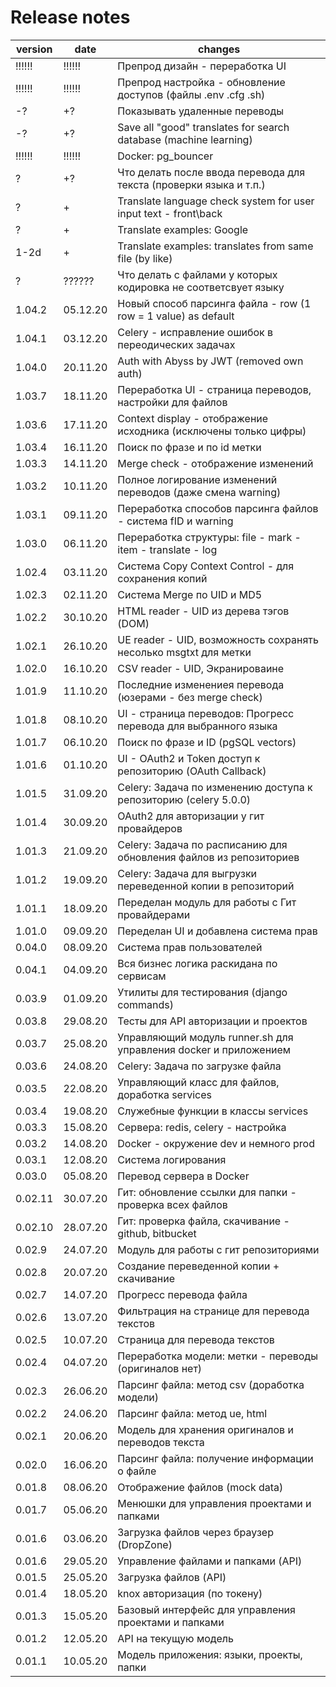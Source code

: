 # Release notes

| version | date     | changes                                                            |
| ------- | -------- | ------------------------------------------------------------------ |
| !!!!!!  |  !!!!!!  | Препрод дизайн - переработка UI                                    |
| !!!!!!  |  !!!!!!  | Препрод настройка - обновление доступов (файлы .env .cfg .sh)      |
|   -?    |    +?    | Показывать удаленные переводы                                      |
|   -?    |    +?    | Save all "good" translates for search database (machine learning)  |
| !!!!!!  |  !!!!!!  | Docker: pg_bouncer                                                 |
|   ?     |    +?    | Что делать после ввода перевода для текста (проверки языка и т.п.) |
|   ?     |    +     | Translate language check system for user input text - front\back   |
|   ?     |    +     | Translate examples: Google                                         |
|  1-2d   |    +     | Translate examples: translates from same file (by like)            |
|   ?     |  ??????  | Что делать с файлами у которых кодировка не соответсвует языку     |
| 1.04.2  | 05.12.20 | Новый способ парсинга файла - row (1 row = 1 value) as default     |
| 1.04.1  | 03.12.20 | Celery - исправление ошибок в переодических задачах                |
| 1.04.0  | 20.11.20 | Auth with Abyss by JWT (removed own auth)                          |
| 1.03.7  | 18.11.20 | Переработка UI - страница переводов, настройки для файлов          |
| 1.03.6  | 17.11.20 | Context display - отображение исходника (исключены только цифры)   |
| 1.03.4  | 16.11.20 | Поиск по фразе и по id метки                                       |
| 1.03.3  | 14.11.20 | Merge check - отображение изменений                                |
| 1.03.2  | 10.11.20 | Полное логирование изменений переводов (даже смена warning)        |
| 1.03.1  | 09.11.20 | Переработка способов парсинга файлов - система fID и warning       |
| 1.03.0  | 06.11.20 | Переработка структуры: file - mark - item - translate - log        |
| 1.02.4  | 03.11.20 | Система Copy Context Control - для сохранения копий                |
| 1.02.3  | 02.11.20 | Система Merge по UID и MD5                                         |
| 1.02.2  | 30.10.20 | HTML reader - UID из дерева тэгов (DOM)                            |
| 1.02.1  | 26.10.20 | UE reader - UID, возможность сохранять несолько msgtxt для метки   |
| 1.02.0  | 16.10.20 | CSV reader - UID, Экранироваине                                    |
| 1.01.9  | 11.10.20 | Последние изменениея перевода (юзерами - без merge check)          |
| 1.01.8  | 08.10.20 | UI - страница переводов: Прогресс перевода для выбранного языка    |
| 1.01.7  | 06.10.20 | Поиск по фразе и ID (pgSQL vectors)                                |
| 1.01.6  | 01.10.20 | UI - OAuth2 и Token доступ к репозиторию (OAuth Callback)          |
| 1.01.5  | 31.09.20 | Celery: Задача по изменению доступа к репозиторию (celery 5.0.0)   |
| 1.01.4  | 30.09.20 | OAuth2 для авторизации у гит провайдеров                           |
| 1.01.3  | 21.09.20 | Celery: Задача по расписанию для обновления файлов из репозиториев |
| 1.01.2  | 19.09.20 | Celery: Задача для выгрузки переведенной копии в репозиторий       |
| 1.01.1  | 18.09.20 | Переделан модуль для работы с Гит провайдерами                     |
| 1.01.0  | 09.09.20 | Переделан UI и добавлена система прав                              |
| 0.04.0  | 08.09.20 | Система прав пользователей                                         |
| 0.04.1  | 04.09.20 | Вся бизнес логика раскидана по сервисам                            |
| 0.03.9  | 01.09.20 | Утилиты для тестирования (django commands)                         |
| 0.03.8  | 29.08.20 | Тесты для API авторизации и проектов                               |
| 0.03.7  | 25.08.20 | Управляющий модуль runner.sh для управления docker и приложением   |
| 0.03.6  | 24.08.20 | Celery: Задача по загрузке файла                                   |
| 0.03.5  | 22.08.20 | Управляющий класс для файлов, доработка services                   |
| 0.03.4  | 19.08.20 | Служебные функции в классы services                                |
| 0.03.3  | 15.08.20 | Сервера: redis, celery - настройка                                 |
| 0.03.2  | 14.08.20 | Docker - окружение dev и немного prod                              |
| 0.03.1  | 12.08.20 | Система логирования                                                |
| 0.03.0  | 05.08.20 | Перевод сервера в Docker                                           |
| 0.02.11 | 30.07.20 | Гит: обновление ссылки для папки - проверка всех файлов            |
| 0.02.10 | 28.07.20 | Гит: проверка файла, скачивание - github, bitbucket                |
| 0.02.9  | 24.07.20 | Модуль для работы с гит репозиториями                              |
| 0.02.8  | 20.07.20 | Создание переведенной копии + скачивание                           |
| 0.02.7  | 14.07.20 | Прогресс перевода файла                                            |
| 0.02.6  | 13.07.20 | Фильтрация на странице для перевода текстов                        |
| 0.02.5  | 10.07.20 | Страница для перевода текстов                                      |
| 0.02.4  | 04.07.20 | Переработка модели: метки - переводы (оригиналов нет)              |
| 0.02.3  | 26.06.20 | Парсинг файла: метод csv (доработка модели)                        |
| 0.02.2  | 24.06.20 | Парсинг файла: метод ue, html                                      |
| 0.02.1  | 20.06.20 | Модель для хранения оригиналов и переводов текста                  |
| 0.02.0  | 16.06.20 | Парсинг файла: получение информации о файле                        |
| 0.01.8  | 08.06.20 | Отображение файлов (mock data)                                     |
| 0.01.7  | 05.06.20 | Менюшки для управления проектами и папками                         |
| 0.01.6  | 03.06.20 | Загрузка файлов через браузер (DropZone)                           |
| 0.01.6  | 29.05.20 | Управление файлами и папками (API)                                 |
| 0.01.5  | 25.05.20 | Загрузка файлов (API)                                              |
| 0.01.4  | 18.05.20 | knox авторизация (по токену)                                       |
| 0.01.3  | 15.05.20 | Базовый интерфейс для управления проектами и папками               |
| 0.01.2  | 12.05.20 | API на текущую модель                                              |
| 0.01.1  | 10.05.20 | Модель приложения: языки, проекты, папки                           |
